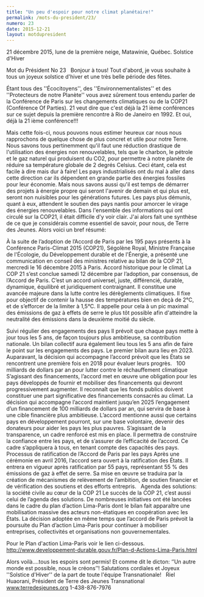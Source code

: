 ```yaml
---
title: "Un peu d'espoir pour notre climat planétaire!"
permalink: /mots-du-president/23/
numero: 23
date: 2015-12-21
layout: motdupresident
---
```

21 décembre 2015, lune de la première neige, Matawinie, Québec.
Solstice d'Hiver

Mot du Président No 23
 
Bonjour à tous!
Tout d'abord, je vous souhaite à tous un joyeux solstice d'hiver et une très belle période des fêtes.

Étant tous des ''Écocitoyens'', des ''Environnementalistes'' et des ''Protecteurs de notre Planète'' vous avez sûrement tous entendu parler de la Conférence de Paris sur les changements climatiques ou de la COP21 (Conférence Of Parties). 21 veut dire que c'est déjà la 21 ième conférences sur ce sujet depuis la première rencontre à Rio de Janeiro en 1992. Et oui, déjà la 21 ième conférence!!!

Mais cette fois-ci, nous pouvons nous estimer heureux car nous nous rapprochons de quelque chose de plus concret et utile pour notre Terre. Nous savons tous pertinemment qu'il faut une réduction drastique de l'utilisation des énergies non renouvelables, tels que le charbon, le pétrole et le gaz naturel qui produisent du CO2, pour permettre à notre planète de réduire sa température globale de 2 degrés Celsius. Ceci étant, cela est facile à dire mais dur à faire! Les pays industrialisés ont du mal à aller dans cette direction car ils dépendent en grande partie des énergies fossiles pour leur économie. Mais nous savons aussi qu'il est temps de démarrer des projets à énergie propre qui seront l'avenir de demain et qui plus est, seront non nuisibles pour les générations futures. Les pays plus démunis, quant à eux, attendent le soutien des pays nantis pour amorcer le virage des énergies renouvelables. Dans l'ensemble des informations qui ont circulé sur la COP21, il était difficile d'y voir clair. J'ai alors fait une synthèse de ce que je considérais comme essentiel de savoir, pour nous, de Terre des Jeunes. Alors voici un bref résumé:

À la suite de l’adoption de l’Accord de Paris par les 195 pays présents à la Conférence Paris-Climat 2015 (COP21), Ségolène Royal, Ministre Française de l'Écologie, du Développement durable et de l'Énergie, a présenté une communication en conseil des ministres relative au bilan de la COP 21, mercredi le 16 décembre 2015 à Paris.
Accord historique pour le climat
La COP 21 s’est conclue samedi 12 décembre par l’adoption, par consensus, de l’Accord de Paris. C’est un accord universel, juste, différencié, durable, dynamique, équilibré et juridiquement contraignant. Il constitue une avancée majeure dans la lutte contre les dérèglements climatiques.
Il fixe pour objectif de contenir la hausse des températures bien en deçà de 2°C, et de s’efforcer de la limiter à 1,5°C. Il appelle pour cela à un pic maximal des émissions de gaz à effets de serre le plus tôt possible afin d'atteindre la neutralité des émissions dans la deuxième moitié du siècle.

Suivi régulier des engagements des pays
Il prévoit que chaque pays mette à jour tous les 5 ans, de façon toujours plus ambitieuse, sa contribution nationale. Un bilan collectif aura également lieu tous les 5 ans afin de faire le point sur les engagements des pays. Le premier bilan aura lieu en 2023. Auparavant, la décision qui accompagne l’accord prévoit que les États se rencontrent une première fois en 2018 pour évaluer leurs progrès.
 
100 milliards de dollars par an pour lutter contre le réchauffement climatique
S’agissant des financements, l’accord met en œuvre une obligation pour les pays développés de fournir et mobiliser des financements qui devront progressivement augmenter. Il reconnaît que les fonds publics doivent constituer une part significative des financements consacrés au climat. La décision qui accompagne l’accord maintient jusqu’en 2025 l’engagement d’un financement de 100 milliards de dollars par an, qui servira de base à une cible financière plus ambitieuse. L’accord mentionne aussi que certains pays en développement pourront, sur une base volontaire, devenir des donateurs pour aider les pays les plus pauvres.
S’agissant de la transparence, un cadre renforcé est mis en place. Il permettra de construire la confiance entre les pays, et de s’assurer de l’efficacité de l’accord. Ce cadre s’appliquera à tous, en tenant compte des capacités des pays.
 
Processus de ratification de l’Accord de Paris par les pays
Après une cérémonie en avril 2016, l’accord sera ouvert à la ratification des États. Il entrera en vigueur après ratification par 55 pays, représentant 55 % des émissions de gaz à effet de serre. Sa mise en œuvre se traduira par la création de mécanismes de relèvement de l’ambition, de soutien financier et de vérification des soutiens et des efforts entrepris.
 
Agenda des solutions: la société civile au cœur de la COP 21
Le succès de la COP 21, c’est aussi celui de l’agenda des solutions. De nombreuses initiatives ont été lancées dans le cadre du plan d’action Lima-Paris dont le bilan fait apparaître une mobilisation massive des acteurs non-étatiques en coopération avec les États. La décision adoptée en même temps que l’accord de Paris prévoit la poursuite du Plan d’action Lima-Paris pour continuer à mobiliser entreprises, collectivités et organisations non gouvernementales.

Pour le Plan d'action Lima-Paris voir le lien ci-dessous.
http://www.developpement-durable.gouv.fr/Plan-d-Actions-Lima-Paris.html

Alors voilà....tous les espoirs sont permis!
Et comme dit le dicton: ‘’Un autre monde est possible, nous le créons’’!
Salutations cordiales et Joyeux ''Solstice d'Hiver'' de la part de toute l'équipe Transnationale!
 
Riel Huaorani,
Président de Terre des Jeunes Transnational
www.terredesjeunes.org 1-438-876-7976
 
